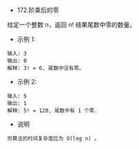 - 172.阶乘后的零

给定一个整数 n，返回 n! 结果尾数中零的数量。

- 示例 1:

```
输入: 3
输出: 0
解释: 3! = 6, 尾数中没有零。
```

- 示例 2:

```
输入: 5
输出: 1
解释: 5! = 120, 尾数中有 1 个零.
```

- 说明

```
你算法的时间复杂度应为 O(log n) 。
```
